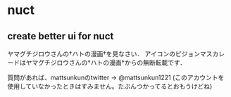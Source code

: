 # nuct
## create better ui for nuct

ヤマグチジロウさんの†ハトの漫画†を見なさい．
アイコンのピジョンマスカレードはヤマグチジロウさんの†ハトの漫画†からの無断転載です．

質問があれば、mattsunkunのtwitter -> @mattsunkun1221 (このアカウントを使用していなかったときはすみません。たぶんつかってるとおもうけどね)
